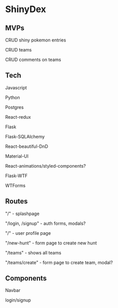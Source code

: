 # ShinyDex

## MVPs

CRUD shiny pokemon entries

CRUD teams

CRUD comments on teams

## Tech

Javascript

Python

Postgres

React-redux

Flask

Flask-SQLAlchemy

React-beautiful-DnD

Material-UI

React-animations/styled-components?

Flask-WTF

WTForms

## Routes

"/" - splashpage

"/login, /signup" - auth forms, modals?

"/<username>" - user profile page

"/new-hunt" - form page to create new hunt

"/teams" - shows all teams

"/teams/create" - form page to create team, modal?

## Components

Navbar

login/signup
